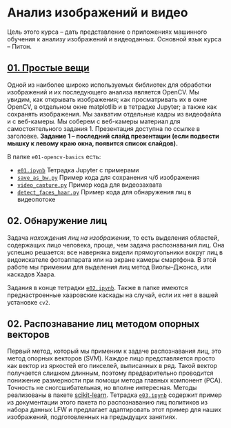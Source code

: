 # Анализ изображений и видео

Цель этого курса – дать представление о приложениях машинного обучения к анализу изображений и видеоданных. Основной язык курса – Питон.

## [01. Простые вещи](https://kit-classes.github.io/imglearn/e01-opencv-basics/assets/player/KeynoteDHTMLPlayer.html)
Одной из наиболее широко используемых библиотек для обработки изображений и их последующего анализа является OpenCV. Мы увидим, как открывать изображения; как просматривать их в окне OpenCV, в отдельном окне matplotlib и в тетрадке Jupyter; а также как сохранять изображения. Мы захватим отдельные кадры из видеофайла и с веб-камеры. Мы соберем с веб-камеры материал для самостоятельного задания 1. Презентация доступна по ссылке в заголовке. **Задание 1 – последний слайд презентации (если подвести мышку к левому краю окна, появится список слайдов).**

В папке `e01-opencv-basics` есть:

- [`e01.ipynb`](e01-opencv-basics/e01.ipynb) Тетрадка Jupyter с примерами
- [`save_as_bw.py`](e01-opencv-basics/save_as_bw.py) Пример кода для сохранения ч/б изображения
- [`video_capture.py`](e01-opencv-basics/video_capture.py) Пример кода для видеозахвата
- [`detect_faces_haar.py`](e01-opencv-basics/detect_faces_haar.py) Пример кода для обнаружения лиц в видеопотоке


## 02. Обнаружение лиц

Задача *нахождения лиц на изображении*, то есть выделения областей, содержащих лицо человека, проще, чем задача распознавания лиц. Она успешно решается: все наверняка видели прямоугольники вокруг лиц в видоискателе фотоаппарата или на экране камеры смартфона. В этой работе мы применим для выделения лиц метод  Виолы–Джонса, или каскадов Хаара.

Задания в конце тетрадки  [`e02.ipynb`](e02-facegrab/e02.ipynb). Также в папке <e02-facegrab/> имеются преднастроенные хааровские каскады на случай, если их нет в вашей установке `cv2`.


## 02. Распознавание лиц методом опорных векторов

Первый метод, который мы применим к задаче распознавания лиц, это метод опорных векторов (SVM). Каждое лицо представляется просто как вектор из яркостей его пикселей, выписанных в ряд. Такой вектор получается слишком длинным, поэтому предварительно проводится понижение размерности при помощи метода главных компонент (PCA). Точность не сногсшибательная, но вполне интересная. Методы реализованы в пакете [scikit-learn](https://scikit-learn.org/). Тетрадка [`e03.ipynb`](e02-facerec-svm/e03.ipynb) содержит пример из документации этого пакета по распознаванию лиц политиков из набора данных LFW и предлагает адаптировать этот пример для наших изображений, подготовленных на предыдущих занятиях.

